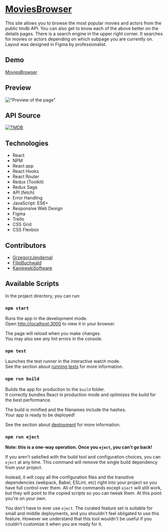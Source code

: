 # [MoviesBrowser](https://kaniewskisoftware.github.io/movie-browser/)

This site allows you to browse the most popular movies and actors from the public tmdb API. You can also get to know each of the above better on the details pages. There is a search engine in the upper right corner. It searches for movies or actors depending on which subpage you are currently on. Layout was designed in Figma by professionalist.

## Demo

[MoviesBrowser](https://kaniewskisoftware.github.io/movie-browser/)

## Preview

!["Preview of the page"](animation.gif)

## API Source

[![TMDB](tmdblogo.png)](https://www.themoviedb.org/)
## Technologies

- React
- NPM
- React app
- React Hooks
- React Router
- Redux (Toolkit)
- Redux Saga
- API (fetch)
- Error Handling
- JavaScript: ES6+
- Responsive Web Design
- Figma
- Trello
- CSS Grid
- CSS Flexbox

## Contributors

- [GrzegorzJendernal](https://github.com/GrzegorzJendernal)
- [FilipBuchwald](https://github.com/FilipBuchwald)
- [KaniewskiSoftware](https://github.com/KaniewskiSoftware)

## Available Scripts

In the project directory, you can run:

### `npm start`

Runs the app in the development mode.\
Open [http://localhost:3000](http://localhost:3000) to view it in your browser.

The page will reload when you make changes.\
You may also see any lint errors in the console.

### `npm test`

Launches the test runner in the interactive watch mode.\
See the section about [running tests](https://facebook.github.io/create-react-app/docs/running-tests) for more information.

### `npm run build`

Builds the app for production to the `build` folder.\
It correctly bundles React in production mode and optimizes the build for the best performance.

The build is minified and the filenames include the hashes.\
Your app is ready to be deployed!

See the section about [deployment](https://facebook.github.io/create-react-app/docs/deployment) for more information.

### `npm run eject`

**Note: this is a one-way operation. Once you `eject`, you can't go back!**

If you aren't satisfied with the build tool and configuration choices, you can `eject` at any time. This command will remove the single build dependency from your project.

Instead, it will copy all the configuration files and the transitive dependencies (webpack, Babel, ESLint, etc) right into your project so you have full control over them. All of the commands except `eject` will still work, but they will point to the copied scripts so you can tweak them. At this point you're on your own.

You don't have to ever use `eject`. The curated feature set is suitable for small and middle deployments, and you shouldn't feel obligated to use this feature. However we understand that this tool wouldn't be useful if you couldn't customize it when you are ready for it.
